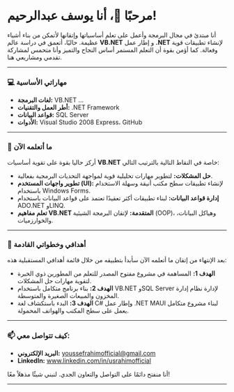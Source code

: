 # مرحبًا 👋، أنا يوسف عبدالرحيم!

أنا مبتدئ في مجال البرمجة وأعمل على تعلم أساسياتها وإتقانها لأتمكن من بناء أشياء عظيمة.
حاليًا، أتعمق في دراسة عالم **VB.NET** و إطار عمل **.NET** لإنشاء تطبيقات قوية وفعالة.
كما أؤمن بقوة أن التعلم المستمر أساس النجاح والتميز وأنا متحمس لمشاركة تقدمي ومشاريعي هنا.

---

### 💻 مهاراتي الأساسية
* **لغات البرمجة:** VB.NET ...
* **أطر العمل والتقنيات:** .NET Framework
* **قواعد البيانات:** SQL Server
* **الأدوات:** Visual Studio 2008 Express، GitHub

---

### 🚀 ما أتعلمه الآن
أركز حاليا بقوة على تقوية أساسيات **VB.NET** خاصة في النقاط التالية بالترتيب التالي:
* **حل المشكلات:** لتطوير مهارات تحليلية قوية لمواجهة التحديات البرمجية بفعالية.
* **تطوير واجهات المستخدم (UI):** لإنشاء تطبيقات سطح مكتب أنيقة وسهلة الاستخدام باستخدام Windows Forms.
* **إدارة قواعد البيانات:** لبناء تطبيقات أكثر تعقيدًا تعتمد على قواعد البيانات باستخدام ADO.NET وLINQ.
* **تعلم مفاهيم VB.NET المتقدمة:** لإتقان البرمجة الشيئية (OOP)، وهياكل البيانات، والخوارزميات.

---

### 🌱 أهدافي وخطواتي القادمة
بعد الإنتهاء من إتقان ما أتعلمه الآن سأبدأ بتطبيقه من خلال قائمة أهدافي المستقبلية هذه:
* **الهدف 1:** المساهمة في مشروع مفتوح المصدر للتعلم من المطورين ذوي الخبرة لتقوية مهارات حل المشكلات.
* **الهدف 2:** بناء برنامج متكامل باستخدام VB.NET وSQL Server لإدارة نظام إدارة المخزون والمبيعات الصغيرة والمتوسطة.
* **الهدف 3:** البدء باستكشاف لغة C# وإطار عمل .NET MAUI لبناء مشروع متكامل يعمل على سطح المكتب والهواتف المحمولة.

---

### 📫 كيف تتواصل معي:
* **البريد الإلكتروني:** youssefrahimofficial@gmail.com
* **LinkedIn:** www.linkedin.com/in/usrahimofficial

أنا منفتح دائمًا على التواصل والتعاون الجدي. لنبني شيئًا مذهلاً معًا!

---
